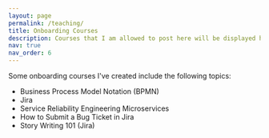 ```yaml
---
layout: page
permalink: /teaching/
title: Onboarding Courses
description: Courses that I am allowed to post here will be displayed here.
nav: true
nav_order: 6
---
```


Some onboarding courses I've created include the following topics:
- Business Process Model Notation (BPMN)
- Jira
- Service Reliability Engineering Microservices
- How to Submit a Bug Ticket in Jira
- Story Writing 101 (Jira)
